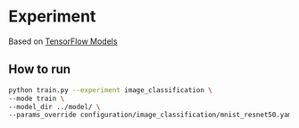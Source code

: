 # Experiment

Based on [TensorFlow Models](https://github.com/tensorflow/models/)

## How to run

```bash
python train.py --experiment image_classification \
--mode train \
--model_dir ../model/ \
--params_override configuration/image_classification/mnist_resnet50.yaml 
```
